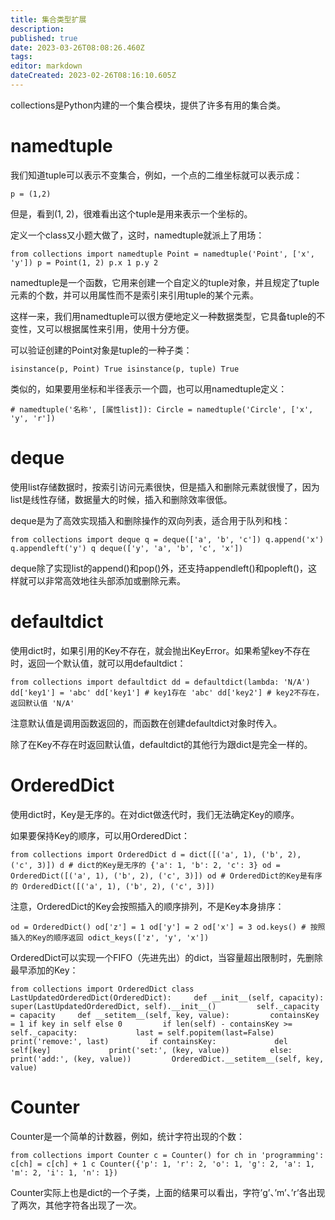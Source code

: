 ```yaml
---
title: 集合类型扩展
description: 
published: true
date: 2023-03-26T08:08:26.460Z
tags: 
editor: markdown
dateCreated: 2023-02-26T08:16:10.605Z
---
```


collections是Python内建的一个集合模块，提供了许多有用的集合类。

# namedtuple

我们知道tuple可以表示不变集合，例如，一个点的二维坐标就可以表示成：

`p = (1,2)`

但是，看到(1, 2)，很难看出这个tuple是用来表示一个坐标的。

定义一个class又小题大做了，这时，namedtuple就派上了用场：

`from collections import namedtuple Point = namedtuple('Point', ['x', 'y']) p = Point(1, 2) p.x 1 p.y 2`

namedtuple是一个函数，它用来创建一个自定义的tuple对象，并且规定了tuple元素的个数，并可以用属性而不是索引来引用tuple的某个元素。

这样一来，我们用namedtuple可以很方便地定义一种数据类型，它具备tuple的不变性，又可以根据属性来引用，使用十分方便。

可以验证创建的Point对象是tuple的一种子类：

`isinstance(p, Point) True isinstance(p, tuple) True`

类似的，如果要用坐标和半径表示一个圆，也可以用namedtuple定义：

`# namedtuple('名称', [属性list]): Circle = namedtuple('Circle', ['x', 'y', 'r'])`

# deque

使用list存储数据时，按索引访问元素很快，但是插入和删除元素就很慢了，因为list是线性存储，数据量大的时候，插入和删除效率很低。

deque是为了高效实现插入和删除操作的双向列表，适合用于队列和栈：

`from collections import deque q = deque(['a', 'b', 'c']) q.append('x') q.appendleft('y') q deque(['y', 'a', 'b', 'c', 'x'])`

deque除了实现list的append()和pop()外，还支持appendleft()和popleft()，这样就可以非常高效地往头部添加或删除元素。

# defaultdict

使用dict时，如果引用的Key不存在，就会抛出KeyError。如果希望key不存在时，返回一个默认值，就可以用defaultdict：

`from collections import defaultdict dd = defaultdict(lambda: 'N/A') dd['key1'] = 'abc' dd['key1'] # key1存在 'abc' dd['key2'] # key2不存在，返回默认值 'N/A'`

注意默认值是调用函数返回的，而函数在创建defaultdict对象时传入。

除了在Key不存在时返回默认值，defaultdict的其他行为跟dict是完全一样的。

# OrderedDict

使用dict时，Key是无序的。在对dict做迭代时，我们无法确定Key的顺序。

如果要保持Key的顺序，可以用OrderedDict：

`from collections import OrderedDict d = dict([('a', 1), ('b', 2), ('c', 3)]) d # dict的Key是无序的 {'a': 1, 'b': 2, 'c': 3} od = OrderedDict([('a', 1), ('b', 2), ('c', 3)]) od # OrderedDict的Key是有序的 OrderedDict([('a', 1), ('b', 2), ('c', 3)])`

注意，OrderedDict的Key会按照插入的顺序排列，不是Key本身排序：

`od = OrderedDict() od['z'] = 1 od['y'] = 2 od['x'] = 3 od.keys() # 按照插入的Key的顺序返回 odict_keys(['z', 'y', 'x'])`

OrderedDict可以实现一个FIFO（先进先出）的dict，当容量超出限制时，先删除最早添加的Key：

`from collections import OrderedDict class LastUpdatedOrderedDict(OrderedDict):     def __init__(self, capacity):         super(LastUpdatedOrderedDict, self).__init__()         self._capacity = capacity     def __setitem__(self, key, value):         containsKey = 1 if key in self else 0         if len(self) - containsKey >= self._capacity:             last = self.popitem(last=False)             print('remove:', last)         if containsKey:             del self[key]             print('set:', (key, value))         else:             print('add:', (key, value))         OrderedDict.__setitem__(self, key, value)`

# Counter

Counter是一个简单的计数器，例如，统计字符出现的个数：

`from collections import Counter c = Counter() for ch in 'programming':     c[ch] = c[ch] + 1 c Counter({'p': 1, 'r': 2, 'o': 1, 'g': 2, 'a': 1, 'm': 2, 'i': 1, 'n': 1})`

Counter实际上也是dict的一个子类，上面的结果可以看出，字符’g’、’m’、’r’各出现了两次，其他字符各出现了一次。
